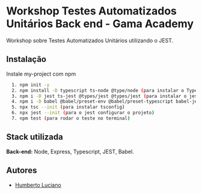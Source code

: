 
# Workshop Testes Automatizados Unitários Back end - Gama Academy

Workshop sobre Testes Automatizados Unitários utilizando o JEST.


## Instalação

Instale my-project com npm

```bash
  1. npm init -y
  2. npm install -D typescript ts-node @type/node (para instalar o Typescript)
  3. npm i -D jest ts-jest @types/jest @types/jest (para instalar o jest)
  4. npm i -D babel @babel/preset-env @babel/preset-typescript babel-jest (para instalar o Babel)
  5. npx tsc --init (para instalar tsconfig)
  6. npx jest --init (para o jest configurar o projeto)
  7. npm test (para rodar o teste no terminal)
```
    
## Stack utilizada


**Back-end:** Node, Express, Typescript, JEST, Babel.


## Autores

- [Humberto Luciano](https://www.github.com/Humberto08)

